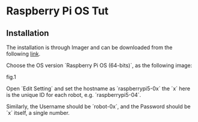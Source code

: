 # Raspberry Pi OS Tut

## Installation
The installation is through Imager and can be downloaded from the following [link](https://www.raspberrypi.com/software/).

Choose the OS version ´Raspberry Pi OS (64-bits)´, as the following image:

fig.1

Open ´Edit Setting´ and set the hostname as ´raspberrypi5-0x´ the ´x´ here is the unique ID for each robot, e.g. ´raspberrypi5-04´.

Similarly, the Username should be ´robot-0x´, and the Password should be ´x´ itself, a single number.
